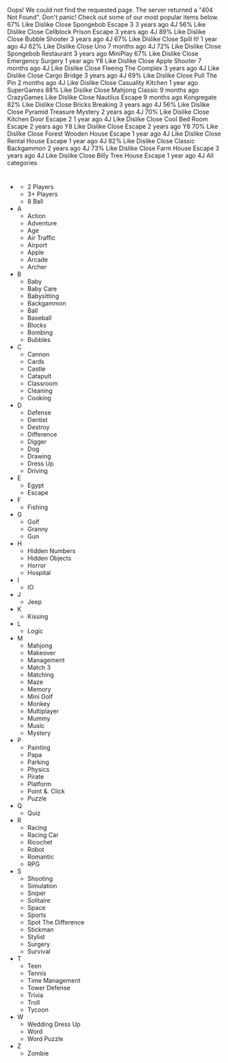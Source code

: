 Oops! We could not find the requested page. The server returned a "404 Not Found". Don't panic! Check out some of our most popular items below. 67% Like Dislike Close Spongebob Escape 3 3 years ago 4J 56% Like Dislike Close Cellblock Prison Escape 3 years ago 4J 89% Like Dislike Close Bubble Shooter 3 years ago 4J 67% Like Dislike Close Spill It! 1 year ago 4J 62% Like Dislike Close Uno 7 months ago 4J 72% Like Dislike Close Spongebob Restaurant 3 years ago MiniPlay 67% Like Dislike Close Emergency Surgery 1 year ago Y8 Like Dislike Close Apple Shooter 7 months ago 4J Like Dislike Close Fleeing The Complex 3 years ago 4J Like Dislike Close Cargo Bridge 3 years ago 4J 69% Like Dislike Close Pull The Pin 2 months ago 4J Like Dislike Close Casuality Kitchen 1 year ago SuperGames 88% Like Dislike Close Mahjong Classic 9 months ago CrazyGames Like Dislike Close Nautilus Escape 9 months ago Kongregate 82% Like Dislike Close Bricks Breaking 3 years ago 4J 56% Like Dislike Close Pyramid Treasure Mystery 2 years ago 4J 70% Like Dislike Close Kitchen Door Escape 2 1 year ago 4J Like Dislike Close Cool Bed Room Escape 2 years ago Y8 Like Dislike Close Escape 2 years ago Y8 70% Like Dislike Close Forest Wooden House Escape 1 year ago 4J Like Dislike Close Rental House Escape 1 year ago 4J 82% Like Dislike Close Classic Backgammon 2 years ago 4J 73% Like Dislike Close Farm House Escape 3 years ago 4J Like Dislike Close Billy Tree House Escape 1 year ago 4J All categories

*   #
    *   2 Players
    *   3+ Players
    *   8 Ball
*   A
    *   Action
    *   Adventure
    *   Age
    *   Air Traffic
    *   Airport
    *   Apple
    *   Arcade
    *   Archer
*   B
    *   Baby
    *   Baby Care
    *   Babysitting
    *   Backgammon
    *   Ball
    *   Baseball
    *   Blocks
    *   Bombing
    *   Bubbles
*   C
    *   Cannon
    *   Cards
    *   Castle
    *   Catapult
    *   Classroom
    *   Cleaning
    *   Cooking
*   D
    *   Defense
    *   Dentist
    *   Destroy
    *   Difference
    *   Digger
    *   Dog
    *   Drawing
    *   Dress Up
    *   Driving
*   E
    *   Egypt
    *   Escape
*   F
    *   Fishing
*   G
    *   Golf
    *   Granny
    *   Gun
*   H
    *   Hidden Numbers
    *   Hidden Objects
    *   Horror
    *   Hospital
*   I
    *   IO
*   J
    *   Jeep
*   K
    *   Kissing
*   L
    *   Logic
*   M
    *   Mahjong
    *   Makeover
    *   Management
    *   Match 3
    *   Matching
    *   Maze
    *   Memory
    *   Mini Golf
    *   Monkey
    *   Multiplayer
    *   Mummy
    *   Music
    *   Mystery
*   P
    *   Painting
    *   Papa
    *   Parking
    *   Physics
    *   Pirate
    *   Platform
    *   Point &. Click
    *   Puzzle
*   Q
    *   Quiz
*   R
    *   Racing
    *   Racing Car
    *   Ricochet
    *   Robot
    *   Romantic
    *   RPG
*   S
    *   Shooting
    *   Simulation
    *   Sniper
    *   Solitaire
    *   Space
    *   Sports
    *   Spot The Difference
    *   Stickman
    *   Stylist
    *   Surgery
    *   Survival
*   T
    *   Teen
    *   Tennis
    *   Time Management
    *   Tower Defense
    *   Trivia
    *   Troll
    *   Tycoon
*   W
    *   Wedding Dress Up
    *   Word
    *   Word Puzzle
*   Z
    *   Zombie